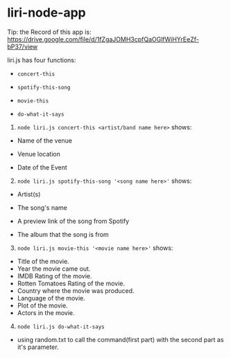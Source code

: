 # liri-node-app

Tip: the Record of this app is: https://drive.google.com/file/d/1fZgaJOMH3cpfQaOGlfWiHYrEeZf-bP37/view

liri.js has four functions:

  * `concert-this`

  * `spotify-this-song`

  * `movie-this`

  * `do-what-it-says`

1. `node liri.js concert-this <artist/band name here>` shows:

  * Name of the venue

  * Venue location

  * Date of the Event

2. `node liri.js spotify-this-song '<song name here>'` shows:

  * Artist(s)

  * The song's name

  * A preview link of the song from Spotify

  * The album that the song is from

3. `node liri.js movie-this '<movie name here>'` shows:

  * Title of the movie.
  * Year the movie came out.
  * IMDB Rating of the movie.
  * Rotten Tomatoes Rating of the movie.
  * Country where the movie was produced.
  * Language of the movie.
  * Plot of the movie.
  * Actors in the movie.

4. `node liri.js do-what-it-says`

  * using random.txt to call the command(first part) with the second part as it's parameter.
